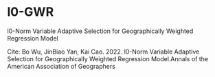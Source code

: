 # l0-GWR
l0-Norm Variable Adaptive Selection for Geographically Weighted Regression Model

Cite: Bo Wu, JinBiao Yan, Kai Cao. 2022. l0-Norm Variable Adaptive Selection for Geographically Weighted Regression Model.Annals of the American Association of Geographers

